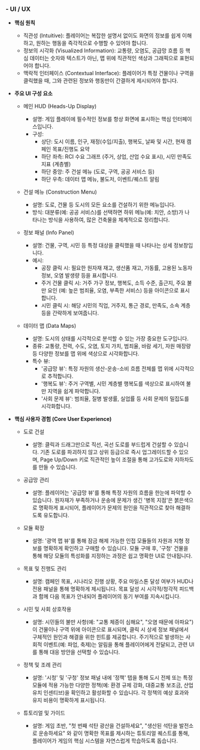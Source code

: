 ### - UI / UX

- **핵심 원칙**
    - 직관성 (Intuitive): 플레이어는 복잡한 설명서 없이도 화면의 정보를 쉽게 이해하고, 원하는 행동을 즉각적으로 수행할 수 있어야 합니다.
    - 정보의 시각화 (Visualized Information): 교통량, 오염도, 공급망 흐름 등 핵심 데이터는 숫자와 텍스트가 아닌, 맵 위에 직관적인 색상과 그래픽으로 표현되어야 합니다.
    - 맥락적 인터페이스 (Contextual Interface): 플레이어가 특정 건물이나 구역을 클릭했을 때, 그와 관련된 정보와 행동만이 간결하게 제시되어야 합니다.

- **주요 UI 구성 요소**
	
    - 메인 HUD (Heads-Up Display)
        - 설명: 게임 플레이에 필수적인 정보를 항상 화면에 표시하는 핵심 인터페이스입니다.
        - 구성:
            - 상단: 도시 이름, 인구, 재정(수입/지출), 행복도, 날짜 및 시간, 현재 캠페인 목표/진행도 요약
            - 하단 좌측: RCI 수요 그래프 (주거, 상업, 산업 수요 표시), 시민 만족도 지표 (계층별)
            - 하단 중앙: 주 건설 메뉴 (도로, 구역, 공공 서비스 등)
            - 하단 우측: 데이터 맵 메뉴, 불도저, 이벤트/퀘스트 알림
	
    - 건설 메뉴 (Construction Menu)
        - 설명: 도로, 건물 등 도시의 모든 요소를 건설하기 위한 메뉴입니다.
        - 방식: 대분류(예: 공공 서비스)를 선택하면 하위 메뉴(예: 치안, 소방)가 나타나는 방식을 사용하여, 많은 건축물을 체계적으로 정리합니다.
	
    - 정보 패널 (Info Panel)
        - 설명: 건물, 구역, 시민 등 특정 대상을 클릭했을 때 나타나는 상세 정보창입니다.
        - 예시:
            - 공장 클릭 시: 필요한 원자재 재고, 생산품 재고, 가동률, 고용된 노동자 정보, 오염 발생량 등을 표시합니다.
            - 주거 건물 클릭 시: 거주 가구 정보, 행복도, 소득 수준, 출근지, 주요 불만 요인 (예: 높은 범죄율, 오염, 부족한 서비스) 등을 아이콘으로 표시합니다.
            - 시민 클릭 시: 해당 시민의 직업, 거주지, 통근 경로, 만족도, 소속 계층 등을 간략하게 보여줍니다.
	
    - 데이터 맵 (Data Maps)
        - 설명: 도시의 상태를 시각적으로 분석할 수 있는 가장 중요한 도구입니다.
        - 종류: 교통량, 전력, 수도, 오염, 토지 가치, 범죄율, 바람 세기, 자원 매장량 등 다양한 정보를 맵 위에 색상으로 시각화합니다.
        - 특수 뷰:
            - '공급망 뷰': 특정 자원의 생산-운송-소비 흐름 전체를 맵 위에 시각적으로 추적합니다.
            - '행복도 뷰': 주거 구역별, 시민 계층별 행복도를 색상으로 표시하여 불만 지역을 쉽게 파악합니다.
            - '사회 문제 뷰': 범죄율, 질병 발생률, 실업률 등 사회 문제의 밀집도를 시각화합니다.

- **핵심 사용자 경험 (Core User Experience)**
	
    - 도로 건설
        - 설명: 클릭과 드래그만으로 직선, 곡선 도로를 부드럽게 건설할 수 있습니다. 기존 도로를 파괴하지 않고 상위 등급으로 즉시 업그레이드할 수 있으며, Page Up/Down 키로 직관적인 높이 조절을 통해 고가도로와 지하차도를 만들 수 있습니다.
	
    - 공급망 관리
        - 설명: 플레이어는 '공급망 뷰'를 통해 특정 자원의 흐름을 한눈에 파악할 수 있습니다. 원자재가 부족하거나 운송에 문제가 생긴 '병목 지점'은 붉은색으로 명확하게 표시되어, 플레이어가 문제의 원인을 직관적으로 찾아 해결하도록 유도합니다.
	
    - 모듈 확장
        - 설명: '광역 맵 뷰'를 통해 잠금 해제 가능한 인접 모듈들의 자원과 지형 정보를 명확하게 확인하고 구매할 수 있습니다. 모듈 구매 후, '구청' 건물을 통해 해당 모듈의 특성화를 지정하는 과정은 쉽고 명확한 UI로 안내됩니다.
	
    - 목표 및 진행도 관리
        - 설명: 캠페인 목표, 시나리오 진행 상황, 주요 마일스톤 달성 여부가 HUD나 전용 패널을 통해 명확하게 제시됩니다. 목표 달성 시 시각적/청각적 피드백과 함께 다음 목표가 안내되어 플레이어의 동기 부여를 지속시킵니다.
	
    - 시민 및 사회 상호작용
        - 설명: 시민들의 불만 사항(예: "교통 체증이 심해요", "오염 때문에 아파요")이 건물이나 구역 위에 아이콘으로 표시되며, 클릭 시 상세 정보 패널에서 구체적인 원인과 해결을 위한 힌트를 제공합니다. 주기적으로 발생하는 사회적 이벤트(예: 파업, 축제)는 알림을 통해 플레이어에게 전달되고, 관련 UI를 통해 대응 방안을 선택할 수 있습니다.
	
    - 정책 및 조례 관리
        - 설명: '시청' 및 '구청' 정보 패널 내에 '정책' 탭을 통해 도시 전체 또는 특정 모듈에 적용 가능한 다양한 정책(예: 환경 규제 강화, 대중교통 보조금, 산업 유치 인센티브)을 확인하고 활성화할 수 있습니다. 각 정책의 예상 효과와 유지 비용이 명확하게 표시됩니다.
	
    - 튜토리얼 및 가이드
        - 설명: 게임 초반, "첫 번째 석탄 광산을 건설하세요", "생산된 석탄을 발전소로 운송하세요" 와 같이 명확한 목표를 제시하는 튜토리얼 퀘스트를 통해, 플레이어가 게임의 핵심 시스템을 자연스럽게 학습하도록 돕습니다.
